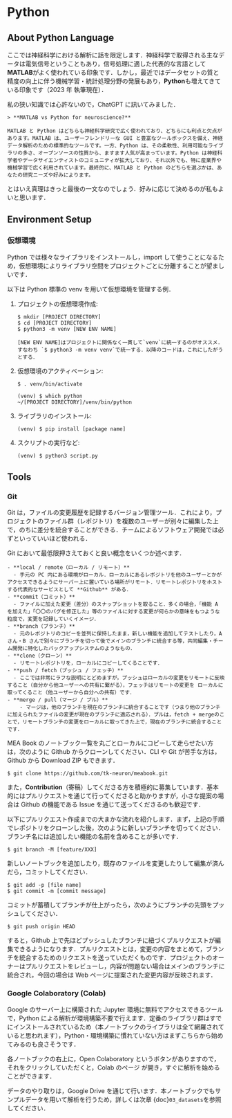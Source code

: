# Python

## About Python Language

ここでは神経科学における解析に話を限定します．神経科学で取得される主なデータは電気信号ということもあり，信号処理に適した代表的な言語として**MATLAB**がよく使われている印象です．しかし，最近ではデータセットの質と精度の向上に伴う機械学習・統計処理分野の発展もあり，**Python**も増えてきている印象です（2023 年 執筆現在）．

私の狭い知識では心許ないので，ChatGPT に訊いてみました．

```{admonition} ChatGPT
> **MATLAB vs Python for neuroscience?**

MATLAB と Python はどちらも神経科学研究で広く使われており、どちらにも利点と欠点があります。MATLAB は、ユーザーフレンドリーな GUI と豊富なツールボックスを備え、神経データ解析のための標準的なツールです。一方、Python は、その柔軟性、利用可能なライブラリの多さ、オープンソースの性質から、ますます人気が高まっています。Python は神経科学者やデータサイエンティストのコミュニティが拡大しており、それ以外でも、特に産業界や機械学習で広く利用されています。最終的に、MATLAB と Python のどちらを選ぶかは、あなたの研究ニーズや好みによります。
```

とはいえ真理はきっと最後の一文なのでしょう．好みに応じて決めるのが私もよいと思います．

## Environment Setup

### 仮想環境

Python では様々なライブラリをインストールし，import して使うことになるため，仮想環境によりライブラリ空間をプロジェクトごとに分離することが望ましいです．

以下は Python 標準の venv を用いて仮想環境を管理する例．

1. プロジェクトの仮想環境作成:

   ```shell
   $ mkdir [PROJECT DIRECTORY]
   $ cd [PROJECT DIRECTORY]
   $ python3 -m venv [NEW ENV NAME]
   ```

   ```{tip}
   [NEW ENV NAME]はプロジェクトに関係なく一貫して`venv`に統一するのがオススメ．すなわち `$ python3 -m venv venv`で統一する．以降のコードは，これにしたがうとする．
   ```

2. 仮想環境のアクティベーション:

   ```shell
   $ . venv/bin/activate

   (venv) $ which python
   ~/[PROJECT DIRECTORY]/venv/bin/python
   ```

3. ライブラリのインストール:

   ```shell
   (venv) $ pip install [package name]
   ```

4. スクリプトの実行など:
   ```shell
   (venv) $ python3 script.py
   ```

## Tools

### Git

Git は，ファイルの変更履歴を記録するバージョン管理ツール．これにより，プロジェクトのファイル群（レポジトリ）を複数のユーザーが別々に編集した上で，のちに差分を統合することができる．チームによるソフトウェア開発では必ずといっていいほど使われる．

Git において最低限押さえておくと良い概念をいくつか述べます．

```{important}
- **local / remote（ローカル / リモート）**
  - 手元の PC 内にある環境がローカル．ローカルにあるレポジトリを他のユーザーとかがアクセスできるようにサーバー上に置いている場所がリモート．リモートレポジトリをホストする代表的なサービスとして **Github** がある．
- **commit（コミット）**
  - ファイルに加えた変更（差分）のスナップショットを取ること．多くの場合，「機能 A を加えた」「〇〇のバグを修正した」等のファイルに対する変更が何らかの意味をもつような粒度で，変更を記録していくイメージ．
- **branch（ブランチ）**
  - 元のレポジトリのコピーを並列に保持したまま，新しい機能を追加してテストしたり，A さん・B さんで別々にブランチを切って後でメインのブランチに統合する等，共同編集・チーム開発に特化したバックアップシステムのようなもの．
- **clone（クローン）**
  - リモートレポジトリを，ローカルにコピーしてくることです．
- **push / fetch（プッシュ / フェッチ）**
  - ここでは非常にラフな説明にとどめますが，プッシュはローカルの変更をリモートに反映すること（自分から他ユーザーへの共有に繋がる），フェッチはリモートの変更を ローカルに取ってくること（他ユーザーから自分への共有）です．
- **merge / pull（マージ / プル）**
    - マージは，他のブランチを現在のブランチに統合することです（つまり他のブランチに加えられたファイルの変更が現在のブランチに適応される）．プルは，fetch + mergeのことで，リモートブランチの変更をローカルに取ってきた上で，現在のブランチに統合することです．
```

MEA Book のノートブック一覧を丸ごとローカルにコピーして走らせたい方は，次のように Github からクローンしてください．CLI や Git が苦手な方は，Github から Download ZIP もできます．

```shell
$ git clone https://github.com/tk-neuron/meabook.git
```

また，**Contribution**（寄稿）してくださる方を積極的に募集しています．基本的にはプルリクエストを通じて行ってくださると助かりますが，小さな提案の場合は Github の機能である Issue を通じて送ってくださるのも歓迎です．

以下にプルリクエスト作成までの大まかな流れを紹介します．まず，上記の手順でレポジトリをクローンした後，次のように新しいブランチを切ってください．ブランチ名には追加したい機能の名前を含めることが多いです．

```shell
$ git branch -M [feature/XXX]
```

新しいノートブックを追加したり，既存のファイルを変更したりして編集が済んだら，コミットしてください．

```shell
$ git add -p [file name]
$ git commit -m [commit message]
```

コミットが蓄積してブランチが仕上がったら，次のようにブランチの先頭をプッシュしてください．

```shell
$ git push origin HEAD
```

すると，Github 上で先ほどプッシュしたブランチに紐づくプルリクエストが編集できるようになります．プルリクエストとは，変更の内容をまとめて，ブランチを統合するためのリクエストを送っていただくものです．プロジェクトのオーナーはプルリクエストをレビューし，内容が問題ない場合はメインのブランチに統合され，今回の場合は Web ページに提案された変更内容が反映されます．

### Google Colaboratory (Colab)

Google のサーバー上に構築された Jupyter 環境に無料でアクセスできるツールで，Python による解析が環境構築不要で行えます．定番のライブラリ群はすでにインストールされているため（本ノートブックのライブラリは全て網羅されていると思われます），Python・環境構築に慣れていない方はまずこちらから始めてみるのも良さそうです．

各ノートブックの右上に，Open Colaboratory というボタンがありますので，それをクリックしていただくと，Colab のページ が開き，すぐに解析を始めることができます．

データのやり取りは，Google Drive を通じて行います．本ノートブックでもサンプルデータを用いて解析を行うため，詳しくは次章 {doc}`03_datasets`を参照してください．
